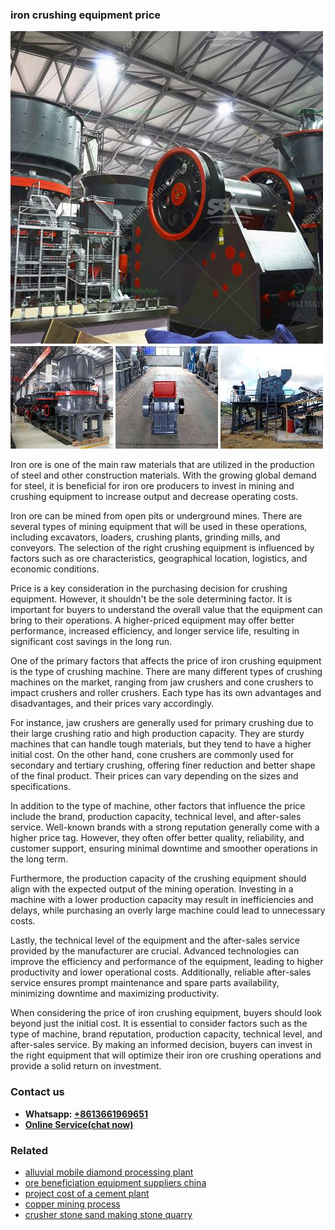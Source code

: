 <h3>iron crushing equipment price</h3><img src='1708497942.jpg' alt=''><p>Iron ore is one of the main raw materials that are utilized in the production of steel and other construction materials. With the growing global demand for steel, it is beneficial for iron ore producers to invest in mining and crushing equipment to increase output and decrease operating costs.</p><p>Iron ore can be mined from open pits or underground mines. There are several types of mining equipment that will be used in these operations, including excavators, loaders, crushing plants, grinding mills, and conveyors. The selection of the right crushing equipment is influenced by factors such as ore characteristics, geographical location, logistics, and economic conditions.</p><p>Price is a key consideration in the purchasing decision for crushing equipment. However, it shouldn't be the sole determining factor. It is important for buyers to understand the overall value that the equipment can bring to their operations. A higher-priced equipment may offer better performance, increased efficiency, and longer service life, resulting in significant cost savings in the long run.</p><p>One of the primary factors that affects the price of iron crushing equipment is the type of crushing machine. There are many different types of crushing machines on the market, ranging from jaw crushers and cone crushers to impact crushers and roller crushers. Each type has its own advantages and disadvantages, and their prices vary accordingly.</p><p>For instance, jaw crushers are generally used for primary crushing due to their large crushing ratio and high production capacity. They are sturdy machines that can handle tough materials, but they tend to have a higher initial cost. On the other hand, cone crushers are commonly used for secondary and tertiary crushing, offering finer reduction and better shape of the final product. Their prices can vary depending on the sizes and specifications.</p><p>In addition to the type of machine, other factors that influence the price include the brand, production capacity, technical level, and after-sales service. Well-known brands with a strong reputation generally come with a higher price tag. However, they often offer better quality, reliability, and customer support, ensuring minimal downtime and smoother operations in the long term.</p><p>Furthermore, the production capacity of the crushing equipment should align with the expected output of the mining operation. Investing in a machine with a lower production capacity may result in inefficiencies and delays, while purchasing an overly large machine could lead to unnecessary costs.</p><p>Lastly, the technical level of the equipment and the after-sales service provided by the manufacturer are crucial. Advanced technologies can improve the efficiency and performance of the equipment, leading to higher productivity and lower operational costs. Additionally, reliable after-sales service ensures prompt maintenance and spare parts availability, minimizing downtime and maximizing productivity.</p><p>When considering the price of iron crushing equipment, buyers should look beyond just the initial cost. It is essential to consider factors such as the type of machine, brand reputation, production capacity, technical level, and after-sales service. By making an informed decision, buyers can invest in the right equipment that will optimize their iron ore crushing operations and provide a solid return on investment.</p><h3>Contact us</h3><ul><li><strong>Whatsapp:&nbsp;<a href="https://wa.me/8613661969651">+8613661969651</a></strong></li><li><a href="https://swt.shibang-china.com/?git&amp;zhl&amp;iron crushing equipment price"><strong>Online Service(chat now)</strong></a></li></ul><h3>Related</h3><ul><li><a href='alluvial mobile diamond processing plant.md'>alluvial mobile diamond processing plant</a></li><li><a href='ore beneficiation equipment suppliers china.md'>ore beneficiation equipment suppliers china</a></li><li><a href='project cost of a cement plant.md'>project cost of a cement plant</a></li><li><a href='copper mining process.md'>copper mining process</a></li><li><a href='crusher stone sand making stone quarry.md'>crusher stone sand making stone quarry</a></li></ul>